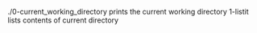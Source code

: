 ./0-current_working_directory prints the current working directory
1-listit lists contents of current directory
